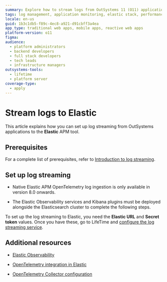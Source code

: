 ```yaml
---
summary: Explore how to stream logs from OutSystems 11 (O11) applications to Elastic APM by configuring LifeTime with the necessary credentials.
tags: log management, application monitoring, elastic stack, performance analysis, observability
locale: en-us
guid: 1b3c1db5-f89c-4ec8-a921-d91cbff3a4ea
app_type: traditional web apps, mobile apps, reactive web apps
platform-version: o11
figma:
audience:
  - platform administrators
  - backend developers
  - full stack developers
  - tech leads
  - infrastructure managers
outsystems-tools:
  - lifetime
  - platform server
coverage-type:
  - apply
---
```


# Stream logs to Elastic 

This article explains how you can set up log streaming from OutSystems applications to the **Elastic** APM tool. 

## Prerequisites

For a complete list of prerequisites, refer to [Introduction to log streaming](intro.md#prerequisites).

## Set up log streaming

<div class="info" markdown="1">

* Native Elastic APM OpenTelemetry log ingestion is only available in version 8.0 onwards.

* The Elastic Observability services and Kibana plugins must be deployed alongside the Elasticsearch cluster to complete the following steps.

</div>

To set up the log streaming to Elastic, you need the **Elastic URL** and **Secret token** values. Once you have these, go to LifeTime and [configure the log streaming service](lifetime-streaming.md).

## Additional resources

* [Elastic Observability](https://www.elastic.co/observability)

* [OpenTelemetry integration in Elastic](https://www.elastic.co/guide/en/apm/guide/8.6/open-telemetry.html) 

* [OpenTelemetry Collector configuration](https://opentelemetry.io/docs/collector/configuration/)

